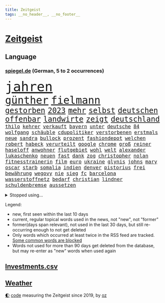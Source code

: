 ```yaml
---
title: Zeitgeist
tags: __no_header__, __no_footer__
---
```


# [Zeitgeist](https://oliz.io/zeitgeist/)

## Language

<h3><a href="https://www.spiegel.de" target="_blank">spiegel.de</a> (German, 5 to 2 occurrences)</h3>
<p style="font-family:monospace">
<span style="font-size:32pt"><a href="news_links.html#jahren" class="current">jahren</a></span>
<br>
<span style="font-size:25pt"><a href="news_links.html#günther" class="current">günther</a></span>
<span style="font-size:25pt"><a href="news_links.html#fielmann" class="new">fielmann</a></span>
<br>
<span style="font-size:18pt"><a href="news_links.html#gestorben" class="current">gestorben</a></span>
<span style="font-size:18pt"><a href="news_links.html#2023" class="current">2023</a></span>
<span style="font-size:18pt"><a href="news_links.html#mehr" class="current">mehr</a></span>
<span style="font-size:18pt"><a href="news_links.html#selbst" class="current">selbst</a></span>
<span style="font-size:18pt"><a href="news_links.html#deutschen" class="current">deutschen</a></span>
<span style="font-size:18pt"><a href="news_links.html#offenbar" class="current">offenbar</a></span>
<span style="font-size:18pt"><a href="news_links.html#landwirte" class="current">landwirte</a></span>
<span style="font-size:18pt"><a href="news_links.html#zeigt" class="current">zeigt</a></span>
<span style="font-size:18pt"><a href="news_links.html#deutschland" class="current">deutschland</a></span>
<br>
<span style="font-size:12pt"><a href="news_links.html#thilo" class="new">thilo</a></span>
<span style="font-size:12pt"><a href="news_links.html#kehrer" class="new">kehrer</a></span>
<span style="font-size:12pt"><a href="news_links.html#verkauft" class="current">verkauft</a></span>
<span style="font-size:12pt"><a href="news_links.html#bayern" class="current">bayern</a></span>
<span style="font-size:12pt"><a href="news_links.html#unter" class="current">unter</a></span>
<span style="font-size:12pt"><a href="news_links.html#deutsche" class="current">deutsche</a></span>
<span style="font-size:12pt"><a href="news_links.html#84" class="current">84</a></span>
<span style="font-size:12pt"><a href="news_links.html#wolfgang" class="current">wolfgang</a></span>
<span style="font-size:12pt"><a href="news_links.html#schäuble" class="current">schäuble</a></span>
<span style="font-size:12pt"><a href="news_links.html#cdupolitiker" class="current">cdupolitiker</a></span>
<span style="font-size:12pt"><a href="news_links.html#verstorbenen" class="current">verstorbenen</a></span>
<span style="font-size:12pt"><a href="news_links.html#erstmals" class="current">erstmals</a></span>
<span style="font-size:12pt"><a href="news_links.html#neue" class="current">neue</a></span>
<span style="font-size:12pt"><a href="news_links.html#sandra" class="current">sandra</a></span>
<span style="font-size:12pt"><a href="news_links.html#bullock" class="new">bullock</a></span>
<span style="font-size:12pt"><a href="news_links.html#prozent" class="current">prozent</a></span>
<span style="font-size:12pt"><a href="news_links.html#fashiondepot" class="new">fashiondepot</a></span>
<span style="font-size:12pt"><a href="news_links.html#welchen" class="current">welchen</a></span>
<span style="font-size:12pt"><a href="news_links.html#robert" class="current">robert</a></span>
<span style="font-size:12pt"><a href="news_links.html#habeck" class="current">habeck</a></span>
<span style="font-size:12pt"><a href="news_links.html#verurteilt" class="current">verurteilt</a></span>
<span style="font-size:12pt"><a href="news_links.html#google" class="current">google</a></span>
<span style="font-size:12pt"><a href="news_links.html#chrome" class="new">chrome</a></span>
<span style="font-size:12pt"><a href="news_links.html#groß" class="current">groß</a></span>
<span style="font-size:12pt"><a href="news_links.html#reiner" class="current">reiner</a></span>
<span style="font-size:12pt"><a href="news_links.html#haseloff" class="new">haseloff</a></span>
<span style="font-size:12pt"><a href="news_links.html#anwohner" class="current">anwohner</a></span>
<span style="font-size:12pt"><a href="news_links.html#flutgebiet" class="new">flutgebiet</a></span>
<span style="font-size:12pt"><a href="news_links.html#wohl" class="current">wohl</a></span>
<span style="font-size:12pt"><a href="news_links.html#welt" class="current">welt</a></span>
<span style="font-size:12pt"><a href="news_links.html#alexander" class="current">alexander</a></span>
<span style="font-size:12pt"><a href="news_links.html#lukaschenko" class="new">lukaschenko</a></span>
<span style="font-size:12pt"><a href="news_links.html#neuen" class="current">neuen</a></span>
<span style="font-size:12pt"><a href="news_links.html#fast" class="current">fast</a></span>
<span style="font-size:12pt"><a href="news_links.html#dank" class="current">dank</a></span>
<span style="font-size:12pt"><a href="news_links.html#zog" class="current">zog</a></span>
<span style="font-size:12pt"><a href="news_links.html#christopher" class="current">christopher</a></span>
<span style="font-size:12pt"><a href="news_links.html#nolan" class="new">nolan</a></span>
<span style="font-size:12pt"><a href="news_links.html#fitnesstrainerin" class="new">fitnesstrainerin</a></span>
<span style="font-size:12pt"><a href="news_links.html#film" class="current">film</a></span>
<span style="font-size:12pt"><a href="news_links.html#euro" class="current">euro</a></span>
<span style="font-size:12pt"><a href="news_links.html#ukraine" class="current">ukraine</a></span>
<span style="font-size:12pt"><a href="news_links.html#glynis" class="new">glynis</a></span>
<span style="font-size:12pt"><a href="news_links.html#johns" class="new">johns</a></span>
<span style="font-size:12pt"><a href="news_links.html#mary" class="current">mary</a></span>
<span style="font-size:12pt"><a href="news_links.html#oscar" class="new">oscar</a></span>
<span style="font-size:12pt"><a href="news_links.html#starb" class="current">starb</a></span>
<span style="font-size:12pt"><a href="news_links.html#somalia" class="current">somalia</a></span>
<span style="font-size:12pt"><a href="news_links.html#indien" class="current">indien</a></span>
<span style="font-size:12pt"><a href="news_links.html#denver" class="current">denver</a></span>
<span style="font-size:12pt"><a href="news_links.html#pistorius" class="current">pistorius</a></span>
<span style="font-size:12pt"><a href="news_links.html#frei" class="current">frei</a></span>
<span style="font-size:12pt"><a href="news_links.html#bewährung" class="current">bewährung</a></span>
<span style="font-size:12pt"><a href="news_links.html#wegovy" class="current">wegovy</a></span>
<span style="font-size:12pt"><a href="news_links.html#nie" class="current">nie</a></span>
<span style="font-size:12pt"><a href="news_links.html#sieg" class="current">sieg</a></span>
<span style="font-size:12pt"><a href="news_links.html#fc" class="current">fc</a></span>
<span style="font-size:12pt"><a href="news_links.html#barcelona" class="current">barcelona</a></span>
<span style="font-size:12pt"><a href="news_links.html#wasserstoffnetz" class="new">wasserstoffnetz</a></span>
<span style="font-size:12pt"><a href="news_links.html#bedarf" class="current">bedarf</a></span>
<span style="font-size:12pt"><a href="news_links.html#christian" class="current">christian</a></span>
<span style="font-size:12pt"><a href="news_links.html#lindner" class="current">lindner</a></span>
<span style="font-size:12pt"><a href="news_links.html#schuldenbremse" class="current">schuldenbremse</a></span>
<span style="font-size:12pt"><a href="news_links.html#aussetzen" class="current">aussetzen</a></span>
</p>
<details>
<summary>Stopped using...</summary>
<p class="former" style="font-size:12pt">
fdpchef(1170) wichtigste(1170) co₂(1169) denken(1169) unabhängigkeit(1169) verstehen(1169) walter(1169) beschimpft(1168) entlastet(1168) gefährden(1168) oberbürgermeister(1168) schwedische(1168) tieren(1168) volker(1168) 70(1167) cristiano(1167) ronaldo(1167) auftakt(1166) getan(1166) klimawandels(1166) manager(1166) betrieb(1165) hollywood(1165) höchsten(1165) mailand(1165) plus(1165) rand(1165) steuer(1165) verkehrsminister(1165) versorgt(1165) bestellt(1164) hintergründe(1164) wechseln(1164) bilden(1163) eingebrochen(1163) unterschiedlich(1163) daraufhin(1162) diesel(1162) einwohner(1162) geburt(1162) gäste(1162) mittwoch(1162) schlimm(1162) waffen(1162) wettbewerb(1162) allianz(1161) dokumente(1161) investitionen(1161) jüngeren(1161) kontrollieren(1161) medikamente(1161) mörder(1161) umstritten(1161) vorübergehend(1161) geflüchteten(1160) kabinett(1160) nummer(1160) sekunden(1160) paul(1159) stolz(1159) usregierung(1159) verwirrung(1159) anwälte(1158) gefährlicher(1158) jury(1158) schuss(1158) südafrika(1158) werbung(1158) wälder(1158) endspiel(1157) möglichst(1157) rainer(1157) schnitt(1156) torhüter(1156) körperverletzung(1155) widerspruch(1155) dachte(1154) englischen(1154) sinn(1154) toter(1154) gekauft(1153) nachfrage(1153) zweimal(1153) übt(1153) aktivistin(1152) internen(1152) stelle(1152) wären(1152) berater(1151) mangel(1151) übernahme(1150) exporte(1149) auftreten(1148) ehe(1148) lücke(1148) todesopfer(1148) vorstoß(1148) dar(1147) treiben(1146) zeichen(1146) ökonomen(1146) bande(1145) änderungen(1145) bestmarke(1144) schriftsteller(1144) entschuldigung(1143) fan(1143) wind(1143) bremsen(1141) konkrete(1141) parallelen(1141) presse(1141) ministerium(1140) offenbart(1140) pkw(1140) skeptisch(1140) regelung(1139) sitzung(1138) abgelehnt(1137) einbruch(1137) politikerin(1137) katar(1135) konferenz(1135) whatsapp(1135) stört(1131) klimaziele(1129) klasse(1128) vorläufig(1128) geblieben(1125) verpasste(1121) zusätzliche(1099) festgesetzt(1082) 95(1062) gezielt(1044) autobahnen(1026) happy(1006) bewirbt(990) blut(986) verlag(973) fußballstar(961) kleidung(912) kümmern(905) lebensmitteln(899) technischen(876) gremium(870) jinping(860) wissing(841) angestellten(836) nachmittag(836) befreiung(832) papiere(829) gewandt(821) vorfeld(815) abtreibung(804) bekräftigt(804) abschreckung(802) fdppolitiker(796) fachkräfte(795) einschätzungen(789) studenten(782) umsetzung(779) hafenstadt(777) verbraucherpreise(777) otto(750) martina(749) loch(745) windräder(733) verletzung(728) neuwagen(712) überwachung(707) verkündete(704) lemke(702) steffi(702) geschenk(690) helikopter(690) dortmunder(678) versteckte(674) behauptete(669) vereinigung(666) dubiosen(659) gelöst(657) stabil(652) schildern(650) fünften(644) lindners(638) gefangenschaft(635) gemeint(633) zugegeben(632) messerattacke(631) koch(628) wiederaufbau(628) prominenter(627) dilemma(626) abgrund(623) lohn(623) fox(622) arbeitslosigkeit(615) wall(615) handys(614) schönen(608) fragwürdige(592) regieren(591) zustände(585) prinzessin(582) weltverband(582) eingesperrt(579) lösungen(579) 2026(576) cannabis(572) ausbauen(570) hadert(568) stockholm(559) panne(555) weltrekord(552) gegenzug(546) vorstellung(546) dramatische(534) partnerin(534) l(530) verzeichnet(527) verkehrsministerium(526) eingestürzt(513) drehten(511) gehirn(511) aufmerksam(499) schlimmeres(499) studentin(498) aufstand(491) einladung(491) mithalten(490) peru(490) 05(486) eben(473) nachspiel(473) talkshow(472) rätseln(471) überreste(469) militärexperte(453) emissionen(451) stärkere(449) verwandelt(448) drohung(447) nationaltrainer(446) kurswechsel(442) staatsanwalt(438) härtesten(433) pakete(433) razzien(432) wohnungsbau(432) rechtfertigt(429) indonesien(428) bergen(427) traditionell(427) kulissen(425) prien(424) verurteilten(422) autohersteller(420) höchst(414) mitarbeitern(413) verehrt(412) lateinamerika(411) parallel(411) palmer(407) erfolgsrezept(405) hunderten(405) familienministerin(403) gesprengt(400) düstere(398) kritisierten(396) staates(396) bamberg(393) jeff(391) abbauen(388) gekostet(387) infantino(387) verbrenner(386) youtuber(384) mitgliedern(380) nico(379) abwehr(378) russell(378) vorbereitung(378) abgründe(377) gianni(377) 47(375) check(375) überprüfen(375) eroller(372) wahren(367) weißes(367) community(358) reichsbürger(357) freigelassen(356) ussängerin(351) ansicht(350) vergab(350) krawallen(346) applaus(340) untersagen(339) nervt(336) demonstriert(335) umweltministerin(330) messe(329) vermeintlichen(329) event(328) fatalen(324) menschlichen(324) bremst(322) linda(322) jubelt(321) späten(321) rechtsaußen(319) losgegangen(316) bär(312) cumexskandal(312) 1600(311) aufbauen(311) bemerkt(311) reisten(311) angemessen(309) geständnis(308) vermeintliche(308) brauche(306) panik(306) tourist(306) alonso(303) parteispitze(301) 1998(300) heide(300) müttern(300) verzögerung(300) elektrisch(296) moskauer(296) überschattet(295) instituts(294) wütenden(292) diesjährigen(291) detail(290) geklaut(289) rührt(289) tragischen(287) afrikanische(286) laden(285) statistischen(285) wendepunkt(285) autoindustrie(284) hamilton(284) lewis(284) atomwaffen(283) z(281) grafikanalyse(277) parks(277) energiepreisbremsen(276) laune(276) handelte(275) verstappen(275) bezieht(270) errichten(270) lübeck(270) gesunde(269) ostsee(267) qualifying(267) verhinderte(267) ferrari(266) kartellamt(266) spektakulärer(266) dürren(265) leck(264) deutliches(262) emotionen(262) geschwächt(261) niederländischer(261) entwickelte(260) khan(260) begeisterung(258) astronomie(254) spezialisten(254) singapur(253) ac(252) innovationen(252) westlicher(251) aussterben(249) hauptsache(249) fläche(248) bar(245) gartenkolumne(245) mädchens(245) festival(241) gange(241) durchschnittlich(239) 2010(238) konrad(238) leclerc(238) kosovo(237) reue(237) maus(236) depp(235) anlegen(234) haar(234) söldner(232) auffällig(230) horror(230) look(229) vollem(227) evakuierung(225) fabian(225) regierungen(225) erging(224) stöhnen(224) dfbauswahl(223) rechtsextremismus(223) übergibt(221) kolonialismus(220) terrorismus(220) schimpfen(219) erregt(218) protestierten(217) drang(216) medikamenten(216) zürich(216) menschenmenge(215) gegenschlag(214) schlägerei(214) infolge(212) sparkassen(212) brad(210) 83(209) gewürdigt(209) rechnung(209) absurd(208) kryptowährungen(208) taktik(208) leuten(207) motor(207) zeitungen(207) altersvorsorge(203) gelben(202) cartoonisten(201) vogel(201) diplomatischen(200) kennzeichen(199) kopenhagen(198) migrationsdebatte(197) popp(197) bezos(196) exnationalspieler(196) falsches(195) rekorde(194) verhör(194) abschrecken(193) bezweifelt(191) schlechteste(191) 29jährige(190) gerücht(190) versäumnisse(190) vorsitzender(189) ausprobiert(187) brasiliens(187) oberfläche(183) helene(180) beseitigen(179) frauenfußball(178) kannten(178) kurti(178) stellvertretende(178) vergessene(178) chemie(177) netzentgelte(177) spotify(177) zwischenfall(177) fleck(174) dortigen(173) leo(173) basis(172) unglücks(172) vertraut(172) überlegen(172) auflösung(171) braut(170) nations(170) elektromobilität(169) enger(169) weisen(169) ausreichend(168) langjährigen(168) ankunft(166) geschlossene(166) killer(166) erderwärmung(165) platziert(165) zwischenstopp(165) antisemitismusbeauftragte(164) polarisiert(164) griechischer(163) bayerischer(162) decke(162) zutaten(162) afderfolg(161) verleiht(161) sensationell(160) abu(159) brandenburgs(159) fotografin(159) arbeitslosen(157) blue(157) fahnden(157) abgelaufen(156) cduchefs(156) gerichts(156) übereinstimmenden(156) goldene(155) m(155) schneidet(155) einbrecher(154) albert(153) atlanta(153) variante(153) ausschuss(151) schönste(150) bauarbeiter(149) realistisch(149) global(147) runden(147) vosstecklenburg(147) militärisch(146) dominanz(144) extremer(144) dhabi(143) exemplar(143) ussenatoren(143) himmelskörper(142) iranischer(142) heiße(141) pipeline(141) gestoppter(140) kugel(140) selbsttest(140) chipfabriken(138) siebzigern(138) sozialleistungen(138) comedy(136) gesellschaften(136) paraguay(136) abzusetzen(135) adenauer(135) beispiellose(135) betrachtet(135) frauenrechte(135) intensiver(135) gruppenvergewaltigung(134) nationalspielerinnen(134) schmerzensgeld(134) cannabislegalisierung(133) mittelalter(133) verhinderten(132) 51jährige(131) entkam(131) expartnerin(131) hilferuf(131) offshorewindparks(131) sozial(131) stritten(131) folter(130) teuersten(129) unerwartet(129) wahrgenommen(129) kleinstadt(128) niemanden(128) tickt(128) elversberg(127) großflächig(127) o’connor(127) spürbare(127) blatt(126) einzelkritik(126) reisenden(126) kandidiert(125) achtung(124) elfmeterschießen(124) erpressung(124) fahrverbot(124) gottschalk(124) videobeweis(124) zweifelt(124) bock(122) xabi(122) detaillierte(121) herstellung(121) rasche(121) angegeben(120) geladen(120) karlsruher(120) betrachten(119) celle(119) eigentor(119) getäuscht(119) graben(119) israeli(119) verbergen(119) verbrauchen(118) angefahren(117) tätig(116) ewigen(115) schild(115) treibstoff(115) 01(113) lenkte(113) saisonsieg(113) fame(112) medaillen(112) überfallen(112) posts(111) eiffelturm(110) mannschaften(110) sittenwächtern(109) arena(108) astronomen(108) bedrohungslage(108) evergrande(108) topstürmer(108) privatsphäre(107) usamerikanerin(107) anarchokapitalist(106) erschöpft(106) herzkrank(106) videoapp(106) 03(105) fsv(105) herein(105) staatsoper(105) zeitschrift(105) sendungen(104) dreijährige(103) rettungsweste(103) wissenschaftlern(103) multimilliardär(102) weitet(102) wertung(102) atp(101) flüchtigen(101) hildesheim(101) absolut(100) beschmierte(100) netzwerken(100) rätselhafte(100) umverteilung(100) gerechter(99) größtes(99) schreckliches(99) schwellenländer(99) simple(99) stadtrat(99) bundesligaspiel(98) moderiert(98) harmlos(97) grünem(95) kontrolleure(95) hurrikan(93) kampfsportgruppe(93) müde(93) rechtspopulismus(93) verspottet(93) bahnstrecken(92) eröffneten(92) geredet(92) verbannen(92) worin(92) arbeitslosenquote(91) bewusstsein(91) dröge(91) geradezu(91) quelle(91) strahlen(91) vettel(91) bernstein(90) cyberkriminelle(90) estlands(90) jahreszeit(90) kallas(90) leonard(90) plenarsaal(90) brachialer(89) geschehnissen(89) miller(89) nszeit(89) oppositionspolitiker(89) manipulierten(88) schwede(88) unsinn(88) verhaltenes(88) zugausfälle(88) letztlich(87) putzen(87) texanerin(87) toxisch(87) trage(87) tüfteln(87) verfügen(87) 2400(86) abbas(86) appstores(86) archäologen(86) bunt(86) eingeschätzt(86) hansjoachim(86) interessenverbände(86) lebensraum(86) privatleben(86) schiffsbesatzung(86) watzke(86) allgemein(85) aufwenden(85) ausgebootet(85) erinnerungskultur(85) kalb(85) stadtpark(85) ausgangssperre(84) ehrlichkeit(84) fußballweltmeister(84) gemachten(84) leaks(84) mützenich(84) nachdenklich(84) rolf(84) verkehrsregeln(84) bezos’(83) enthüllungsbuch(83) freigestellt(83) horst(83) störgeräusche(83) vollstreckt(83) geformt(82) terrorverdächtigen(82) terry(82) verfassungsrichter(82) würfe(82) nebenrollen(81) pyramide(81) selbstbewusstsein(81) videoanalyse(81) zurückgebracht(81) beobachtung(80) biograf(80) exradprofi(80) geklappt(80) goecke(80) hundekotattacke(80) inne(80) ullrich(80) 1963(79) abgehoben(79) emily(79) entbrannt(79) göppingen(79) winters(79) reifen(78) zusammengestoßen(78) ernüchtert(77) kehrtwende(77) neuner(77) ultimative(77) werbespot(77) bejubelt(76) krone(76) kubicki(76) muslimisches(76) ezigaretten(75) index(75) separatisten(75) verfassungsschützer(75) amazonasgebiet(74) bauvorhaben(74) bundesverband(74) clinch(74) einzustellen(74) gespür(74) kaution(74) unbewohnbar(74) verteidigungsausgaben(74) bestechung(73) beurteilt(73) connor(73) dauerhafter(73) geschäftspraktiken(73) härteren(73) kaffeemaschinen(73) kuppel(73) schwäbischen(73) seitenlinie(73) umsätze(73) bulls(72) continental(72) demokratischer(72) formel1saison(72) instrument(72) kneipe(72) pub(72) tatenlos(72) agierten(71) reus(71) ungerecht(71) unterbrechen(71) außenbecken(70) kollateralschäden(70) schenkt(70) seenotretter(70) unogipfel(70) weiterleben(70) auskommen(69) bowl(69) entkräften(69) momentan(69) verbraucherzentrale(69) bahnhöfe(68) hinterlässt(68) immobilienriesen(68) innenpolitiker(68) mögliches(68) nflstar(68) popkultur(68) thielemann(68) versteigerung(68) zwischenbilanz(68) ausgegangen(67) beatles(67) journal(67) kopfüber(67) modehändler(67) vierjährige(67) furcht(66) km/h(66) sitz(66) theo(66) wilderei(66) cuxhaven(65) eiskanal(65) ftx(65) großraum(65) kryptobörse(65) schönes(65) strafstoß(65) unternehmens(65) asyldebatte(64) guirassy(64) serhou(64) tennisspieler(64) versagt(64) weltgesundheitsorganisation(64) ausgebeutet(63) billige(63) generalmusikdirektor(63) götze(63) kongress(63) schienennetz(63) unterlief(63) usrepräsentantenhaus(63) wilde(63) commerzbank(62) events(62) heimsieg(62) stilisieren(62) attentat(61) bringe(61) gedrosselt(61) geldautomatensprenger(61) geldautomatensprengern(61) mochte(61) navi(61) royals(61) totgeglaubten(61) verärgern(61) übe(61) bangkok(60) grünenfraktionschefin(60) polizeibekannt(60) power(60) rotem(60) unfallverursacher(60) bevorteilt(59) getauscht(59) hoffnungszeichen(59) litten(59) malaria(59) mitstreitern(59) pflegeheim(59) auswärtsspiel(58) bas(58) flughafens(58) schulgebäude(58) angegangen(57) central(57) exemplare(57) kinderbücher(57) lizenz(57) pristina(57) rotgrüne(57) schmalkalden(57) hrubesch(56) jenen(56) nominierung(56) punktgewinn(56) solarbranche(56) trainierte(56) türmen(56) wachsender(56) einfachen(55) hamasattacke(55) revolver(55) thiele(55) vorwarnung(55) währungsfonds(55) bange(54) israelhamasnews(54) belit(53) eigenschaften(53) goldin(53) leverkusener(53) onay(53) perspektiven(53) rapperin(53) terrorattacke(53) verbotszonen(53) archive(52) attentats(52) betonte(52) gedeiht(52) krisengebieten(52) langläufer(52) migrationsfrage(52) paketdienste(52) planten(52) verschleppte(52) weiterzubauen(52) gepunktet(51) liquidierung(51) loswird(51) migrationshintergrund(51) opel(51) sobald(51) verschleppten(51) antiisraelproteste(50) flugverkehr(50) liebäugelt(50) medienberichte(50) 39jähriger(49) doha(49) fehlers(49) jahrtausende(49) gekapert(48) geraerts(48) installiert(48) karel(48) körperteile(48) omid(48) pausen(48) verschweigt(48) zweiprozentziel(48) antje(47) erschnüffeln(47) mehrwertsteuerbetrug(47) nachrichtenagentur(47) terrorzelle(47) verfängt(47) altbundeskanzler(46) benachteiligte(46) cop(46) erschließen(46) karim(46) kobi(46) krisenstimmung(46) option(46) rohstoffreiche(46) schwärmten(46) trancefestival(46) adam(45) dauerstress(45) neuregelung(45) spdpolitikerin(45) wiederholte(45) begibt(44) deko(44) einschreiten(44) fehlten(44) führer(44) israeldebatte(44) kinderwunschbehandlung(44) misstrauensvotum(44) prangern(44) wundern(44) cher(43) cortina(43) cybertruck(43) d’ampezzo(43) einblick(43) fernandes(43) katholischer(43) reiste(43) schweben(43) winterspiele(43) blunt(42) intensiviert(42) offenkundig(42) südlichen(42) tausendmal(42) 44jähriger(41) darstellungen(41) getriggert(41) gewölbe(41) jahrhundertcoup(41) mangelt(41) menschliches(41) nahostkrise(41) narzisst(41) pathologisieren(41) prokrastinieren(41) rückgängig(41) sabrina(41) schottlands(41) sportartikelhändler(41) staatssekretärin(41) therapiesprache(41) traumatisch(41) abwanderung(40) altersgruppe(40) gegraben(40) glitzernde(40) kiefer(40) modewelt(40) sahen(40) beten(39) gleichschritt(39) musikszene(39) neurowissenschaftler(39) aggu(38) asterix(38) bilanzen(38) fdpvize(38) freigelassene(38) koalitionsausschuss(38) protests(38) freigelassener(37) geiselhaft(37) maggie(37) reiseziele(37) rohstoffe(37) bergwerk(36) comics(36) selbstwahrnehmung(36) comic(35) gewahrt(35) radfahrerinnen(35) samstagnachmittag(35) stimmig(35) umgekehrter(35) abenteuern(34) andrzej(34) ausziehen(34) duda(34) fürchteten(34) hofieren(34) loïs(34) openda(34) skulptur(34) acapulco(33) bundeskabinett(33) caspar(33) erkannt(33) geiselnahme(33) gruselig(33) hamasgeisel(33) massenkarambolagen(33) mäuse(33) note(33) otis(33) rauchfrei(33) var(33) effektiver(32) farce(32) fliegers(32) raser(32) spielers(32) ausgedünnt(31) einläuten(31) stürmen(31) turnieren(31) verkleidet(31) abschreiben(30) bundesamts(30) gehasst(30) schätzung(30) unterbrechungen(30) zulässt(30) 16jährigen(29) ausstehen(29) beschuldigte(29) pflegen(29) süd(29) voranbringen(29) anteilseigner(28) dingfest(28) eishockey(28) halsschutzes(28) latte(28) unfalltod(28) bush(27) elliott(27) erkämpfte(27) heizkosten(27) r(27) signakrise(27) spielereihe(27) inspiriert(26) israeldemonstration(26) lambrecht(26) netzbetreiber(26) präsidentschaftskandidatur(26) rauchbomben(26) stumm(26) weisheit(26) nigerianische(25) saarländer(25) seemann(25) 37jährige(24) dc(24) disneykonzern(24) eigenregie(24) fanatismus(24) feststellen(24) jener(24) kunstmäzene(24) tätlich(24) unzuverlässig(24) ähnlicher(24) 41jähriger(23) ausgetreten(23) gazas(23) gewicht(23) ofarim(23) royalen(23) akut(22) dämpft(22) fortuna(22) hotelmitarbeiter(22) insolvenzantrag(22) klimaerwärmung(22) projekts(22) schulbus(22) spdfraktionschef(22) worklifebalance(22) zusammenkommen(22) anhängern(21) befreiten(21) durchgereicht(21) evan(21) homosexuellen(21) millerntor(21) pechvogel(21) singlecharts(21) verfilmung(21) abzuschieben(20) einzelhändler(20) g7staaten(20) jahrelanger(20) küchen(20) rechtlich(20) steuereinnahmen(20) stiftungen(20) stimmrecht(20) dame(19) fantastisch(19) geldautomaten(19) wta(19) dirigieren(18) landesweite(18) produzent(18) religiöser(18) renaissance(18) verfassungsurteil(18) wetten(18) alicia(17) favoritin(17) kalten(17) kurios(17) microsofts(17) onlinewerbung(17) verläuft(17) waffenlager(17) wiederherstellen(17) armeeangaben(16) begrenzung(16) faulheit(16) neuzulassungen(16) tatorten(16) zweistaatenlösung(16) elite(15) verhandlungslösung(15) überarbeitung(15) atomare(14) bezahlung(14) diebesgut(14) elbphilharmonie(14) haushaltsurteil(14) kenner(14) plane(14) saisonabschluss(14) sozialpolitik(14) treibhausgasen(14) versteigern(14) vorjahres(14) werneke(14) 26jährigen(13) autofahrten(13) klammert(13) lachgas(13) lebenslügen(13) rebecca(13) sortieren(13) uneinigkeit(13) altman(12) europäisches(12) finanzieren(12) ließe(12) maler(12) regionalbahn(12) träge(12) verbraucherinnen(12) verfassungsgerichtsurteil(12) doku(11) irischer(11) packte(11) penis(11) pentagon(11) richterspruch(11) salehi(11) strompreisbremsen(11) toomaj(11) weltklima(11) zerstritten(11)
</p>
</details>
<p>Legend:
<ul>
<li><span class="new">new</span>, first seen within the last 10 days</li>
<li><span class="current">current</span>, regular topical words used in the news, not "new", not "former"</li>
<li><span class="former">former(days span relevant)</span>, not used in the last 30 days, but still re-occurring enough to not get deleted</li>
<li>Only words which occurred at least twice in the RSS feed are tracked. <a href="language/filters.py">Some common words are blocked</a></li>
<li>Words not used for more than 90 days get deleted from the database, but may re-enter as "new" words when used again</li>
</ul>
</p>

## [Investments](investments.html)[.csv](investments.csv)

## [Weather](weather.html)

<footer>
<a href="javascript:toggleTheme()" class="nav">🌓</a>
<a href="https://github.com/ooz/zeitgeist">code</a> measuring the Zeitgeist since 2019, by <a href="https://oliz.io">oz</a>
</footer>
